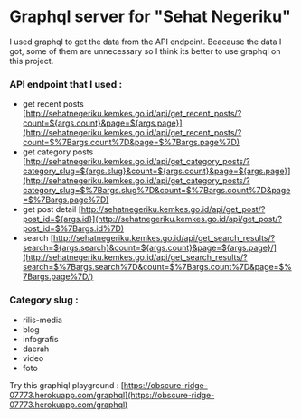 # Graphql server for "Sehat Negeriku"

I used graphql to get the data from the API endpoint. Beacause the data I got, some of them are unnecessary so I think its better to use graphql on this project.

### API endpoint that I used :

- get recent posts
[http://sehatnegeriku.kemkes.go.id/api/get_recent_posts/?count=${args.count}&page=${args.page}](http://sehatnegeriku.kemkes.go.id/api/get_recent_posts/?count=$%7Bargs.count%7D&page=$%7Bargs.page%7D)
- get category posts
[http://sehatnegeriku.kemkes.go.id/api/get_category_posts/?category_slug=${args.slug}&count=${args.count}&page=${args.page}](http://sehatnegeriku.kemkes.go.id/api/get_category_posts/?category_slug=$%7Bargs.slug%7D&count=$%7Bargs.count%7D&page=$%7Bargs.page%7D)
- get post detail
[http://sehatnegeriku.kemkes.go.id/api/get_post/?post_id=${args.id}](http://sehatnegeriku.kemkes.go.id/api/get_post/?post_id=$%7Bargs.id%7D)
- search
[http://sehatnegeriku.kemkes.go.id/api/get_search_results/?search=${args.search}&count=${args.count}&page=${args.page}/](http://sehatnegeriku.kemkes.go.id/api/get_search_results/?search=$%7Bargs.search%7D&count=$%7Bargs.count%7D&page=$%7Bargs.page%7D/)

### Category slug :

- rilis-media
- blog
- infografis
- daerah
- video
- foto

Try this graphiql playground : [https://obscure-ridge-07773.herokuapp.com/graphql](https://obscure-ridge-07773.herokuapp.com/graphql)
